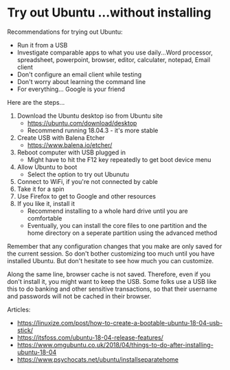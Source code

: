 Try out Ubuntu
...without installing
===

Recommendations for trying out Ubuntu:
- Run it from a USB
- Investigate comparable apps to what you use daily...Word processor, spreadsheet, powerpoint, browser, editor, calculater, notepad, Email client
- Don't configure an email client while testing
- Don't worry about learning the command line
- For everything... Google is  your friend

Here are the steps...
1. Download the Ubuntu desktop iso from Ubuntu site
    - https://ubuntu.com/download/desktop
    - Recommend running 18.04.3 - it's more stable
3. Create USB with Balena Etcher
    - https://www.balena.io/etcher/
5. Reboot computer with USB plugged in 
    - Might have to hit the F12 key repeatedly to get boot device menu
7. Allow Ubuntu to boot
    - Select the option to try out Ubunutu
10. Connect to WiFi, if you're not connected by cable
1. Take it for a spin
12. Use Firefox to get to Google and other resources
13. If you like it, install it
    - Recommend installing to a whole hard drive until you are comfortable
    - Eventually, you can install the core files to one partition and the home directory on a seperate partition using the advanced method

Remember that any configuration changes that you make are only saved for the current session. So don't bother customizing too much until you have installed Ubuntu. But don't hesitate to see how much you can customize.

Along the same line, browser cache is not saved. Therefore, even if you don't install it, you might want to keep the USB. Some folks use a USB like this to do banking and other sensitive transactions, so that their username and passwords will not be cached in their browser.

Articles:
- https://linuxize.com/post/how-to-create-a-bootable-ubuntu-18-04-usb-stick/
- https://itsfoss.com/ubuntu-18-04-release-features/
- https://www.omgubuntu.co.uk/2018/04/things-to-do-after-installing-ubuntu-18-04
- https://www.psychocats.net/ubuntu/installseparatehome
